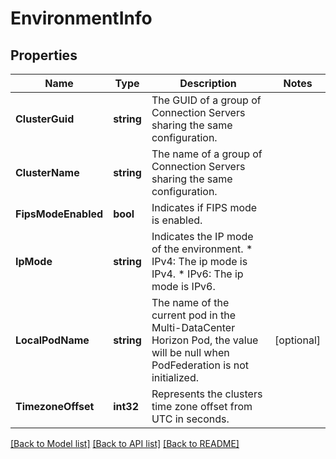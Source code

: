 # EnvironmentInfo

## Properties

Name | Type | Description | Notes
------------ | ------------- | ------------- | -------------
**ClusterGuid** | **string** | The GUID of a group of Connection Servers sharing the same configuration. | 
**ClusterName** | **string** | The name of a group of Connection Servers sharing the same configuration. | 
**FipsModeEnabled** | **bool** | Indicates if FIPS mode is enabled. | 
**IpMode** | **string** | Indicates the IP mode of the environment. * IPv4: The ip mode is IPv4. * IPv6: The ip mode is IPv6. | 
**LocalPodName** | **string** | The name of the current pod in the Multi-DataCenter Horizon Pod, the value will be null when PodFederation is not initialized. | [optional] 
**TimezoneOffset** | **int32** | Represents the clusters time zone offset from UTC in seconds. | 

[[Back to Model list]](../README.md#documentation-for-models) [[Back to API list]](../README.md#documentation-for-api-endpoints) [[Back to README]](../README.md)


